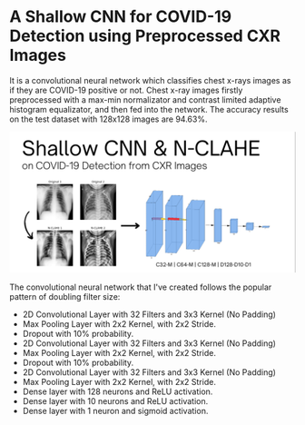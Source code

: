 # A Shallow CNN for COVID-19 Detection using Preprocessed CXR Images
It is a convolutional neural network which classifies chest x-rays images as if they are COVID-19 positive or not. Chest x-ray images firstly preprocessed with a max-min normalizator and contrast limited adaptive histogram equalizator, and then fed into the network. The accuracy results on the test dataset with 128x128 images are 94.63%.

![Header Image](docs/header.png)

The convolutional neural network that I've created follows the popular pattern of doubling filter size:
- 2D Convolutional Layer with 32 Filters and 3x3 Kernel (No Padding)
- Max Pooling Layer with 2x2 Kernel, with 2x2 Stride.
- Dropout with 10% probability.
- 2D Convolutional Layer with 32 Filters and 3x3 Kernel (No Padding)
- Max Pooling Layer with 2x2 Kernel, with 2x2 Stride.
- Dropout with 10% probability.
- 2D Convolutional Layer with 32 Filters and 3x3 Kernel (No Padding)
- Max Pooling Layer with 2x2 Kernel, with 2x2 Stride.
- Dense layer with 128 neurons and ReLU activation.
- Dense layer with 10 neurons and ReLU activation.
- Dense layer with 1 neuron and sigmoid activation.
